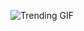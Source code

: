 
<!-- GIF_SECTION -->
![Trending GIF](https://media2.giphy.com/media/v1.Y2lkPThiYjIxNzcyZThvc3Ric25qbTV5dHYwZXhxbXFsc2trdDV6NGE1cnYweGo1MnpucCZlcD12MV9naWZzX3NlYXJjaCZjdD1n/78XCFBGOlS6keY1Bil/giphy.gif)
<!-- END_GIF_SECTION -->

